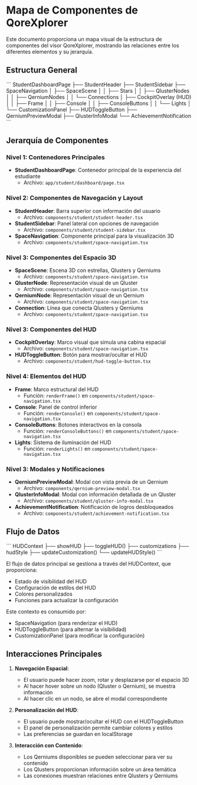 # Mapa de Componentes de QoreXplorer

Este documento proporciona un mapa visual de la estructura de componentes del visor QoreXplorer, mostrando las relaciones entre los diferentes elementos y su jerarquía.

## Estructura General

\`\`\`
StudentDashboardPage
├── StudentHeader
├── StudentSidebar
├── SpaceNavigation
│   ├── SpaceScene
│   │   ├── Stars
│   │   ├── QlusterNodes
│   │   ├── QerniumNodes
│   │   └── Connections
│   ├── CockpitOverlay (HUD)
│   │   ├── Frame
│   │   ├── Console
│   │   ├── ConsoleButtons
│   │   └── Lights
│   └── CustomizationPanel
├── HUDToggleButton
├── QerniumPreviewModal
├── QlusterInfoModal
└── AchievementNotification
\`\`\`

## Jerarquía de Componentes

### Nivel 1: Contenedores Principales
- **StudentDashboardPage**: Contenedor principal de la experiencia del estudiante
  - Archivo: `app/student/dashboard/page.tsx`

### Nivel 2: Componentes de Navegación y Layout
- **StudentHeader**: Barra superior con información del usuario
  - Archivo: `components/student/student-header.tsx`
- **StudentSidebar**: Panel lateral con opciones de navegación
  - Archivo: `components/student/student-sidebar.tsx`
- **SpaceNavigation**: Componente principal para la visualización 3D
  - Archivo: `components/student/space-navigation.tsx`

### Nivel 3: Componentes del Espacio 3D
- **SpaceScene**: Escena 3D con estrellas, Qlusters y Qerniums
  - Archivo: `components/student/space-navigation.tsx`
- **QlusterNode**: Representación visual de un Qluster
  - Archivo: `components/student/space-navigation.tsx`
- **QerniumNode**: Representación visual de un Qernium
  - Archivo: `components/student/space-navigation.tsx`
- **Connection**: Línea que conecta Qlusters y Qerniums
  - Archivo: `components/student/space-navigation.tsx`

### Nivel 3: Componentes del HUD
- **CockpitOverlay**: Marco visual que simula una cabina espacial
  - Archivo: `components/student/space-navigation.tsx`
- **HUDToggleButton**: Botón para mostrar/ocultar el HUD
  - Archivo: `components/student/hud-toggle-button.tsx`

### Nivel 4: Elementos del HUD
- **Frame**: Marco estructural del HUD
  - Función: `renderFrame()` en `components/student/space-navigation.tsx`
- **Console**: Panel de control inferior
  - Función: `renderConsole()` en `components/student/space-navigation.tsx`
- **ConsoleButtons**: Botones interactivos en la consola
  - Función: `renderConsoleButtons()` en `components/student/space-navigation.tsx`
- **Lights**: Sistema de iluminación del HUD
  - Función: `renderLights()` en `components/student/space-navigation.tsx`

### Nivel 3: Modales y Notificaciones
- **QerniumPreviewModal**: Modal con vista previa de un Qernium
  - Archivo: `components/qernium-preview-modal.tsx`
- **QlusterInfoModal**: Modal con información detallada de un Qluster
  - Archivo: `components/student/qluster-info-modal.tsx`
- **AchievementNotification**: Notificación de logros desbloqueados
  - Archivo: `components/student/achievement-notification.tsx`

## Flujo de Datos

\`\`\`
HUDContext
├── showHUD
├── toggleHUD()
├── customizations
├── hudStyle
├── updateCustomization()
└── updateHUDStyle()
\`\`\`

El flujo de datos principal se gestiona a través del HUDContext, que proporciona:
- Estado de visibilidad del HUD
- Configuración de estilos del HUD
- Colores personalizados
- Funciones para actualizar la configuración

Este contexto es consumido por:
- SpaceNavigation (para renderizar el HUD)
- HUDToggleButton (para alternar la visibilidad)
- CustomizationPanel (para modificar la configuración)

## Interacciones Principales

1. **Navegación Espacial**:
   - El usuario puede hacer zoom, rotar y desplazarse por el espacio 3D
   - Al hacer hover sobre un nodo (Qluster o Qernium), se muestra información
   - Al hacer clic en un nodo, se abre el modal correspondiente

2. **Personalización del HUD**:
   - El usuario puede mostrar/ocultar el HUD con el HUDToggleButton
   - El panel de personalización permite cambiar colores y estilos
   - Las preferencias se guardan en localStorage

3. **Interacción con Contenido**:
   - Los Qerniums disponibles se pueden seleccionar para ver su contenido
   - Los Qlusters proporcionan información sobre un área temática
   - Las conexiones muestran relaciones entre Qlusters y Qerniums
